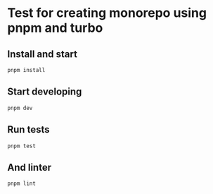 # Test for creating monorepo using pnpm and turbo

## Install and start

```
pnpm install
```

## Start developing

```
pnpm dev
```

## Run tests

```
pnpm test
```

## And linter

```
pnpm lint
```